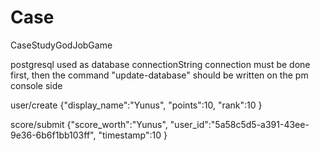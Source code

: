 # Case
CaseStudyGodJobGame

postgresql used as database
connectionString connection must be done first,
then the command "update-database" should be written on the pm console side

user/create
{"display_name":"Yunus", "points":10, "rank":10 }

score/submit
{"score_worth":"Yunus", "user_id":"5a58c5d5-a391-43ee-9e36-6b6f1bb103ff", "timestamp":10 }
